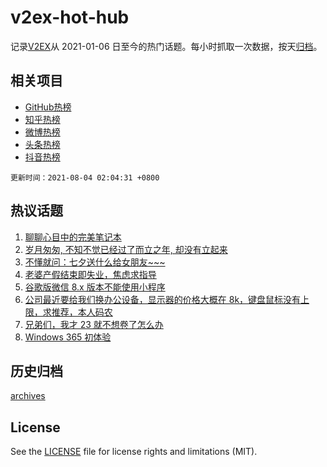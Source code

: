# v2ex-hot-hub

 记录[V2EX](https://www.v2ex.com/)从 2021-01-06 日至今的热门话题。每小时抓取一次数据，按天[归档](archives)。
 
 ## 相关项目

- [GitHub热榜](https://github.com/snaildev/github-hot-hub)
- [知乎热榜](https://github.com/snaildev/zhihu-hot-hub)
- [微博热榜](https://github.com/snaildev/weibo-hot-hub)
- [头条热榜](https://github.com/snaildev/toutiao-hot-hub)
- [抖音热榜](https://github.com/snaildev/douyin-hot-hub)


 `更新时间：2021-08-04 02:04:31 +0800`

## 热议话题

1. [聊聊心目中的完美笔记本](https://www.v2ex.com/t/793294)
1. [岁月匆匆, 不知不觉已经过了而立之年, 却没有立起来](https://www.v2ex.com/t/793361)
1. [不懂就问：七夕送什么给女朋友~~~](https://www.v2ex.com/t/793325)
1. [老婆产假结束即失业，焦虑求指导](https://www.v2ex.com/t/793351)
1. [谷歌版微信 8.x 版本不能使用小程序](https://www.v2ex.com/t/793283)
1. [公司最近要给我们换办公设备，显示器的价格大概在 8k，键盘鼠标没有上限，求推荐，本人码农](https://www.v2ex.com/t/793314)
1. [兄弟们，我才 23 就不想卷了怎么办](https://www.v2ex.com/t/793407)
1. [Windows 365 初体验](https://www.v2ex.com/t/793286)

## 历史归档

[archives](archives)

## License

See the [LICENSE](LICENSE) file for license rights and limitations (MIT).
